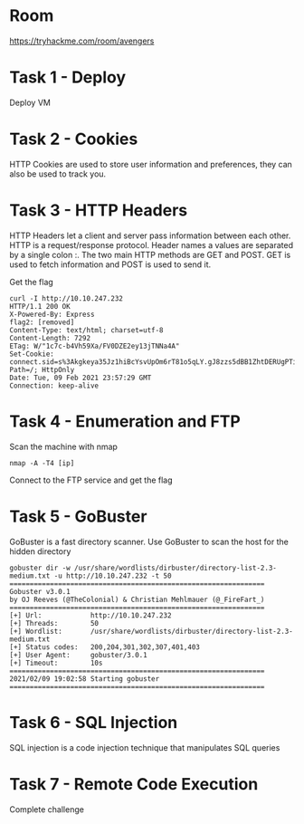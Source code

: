 # Room
https://tryhackme.com/room/avengers

# Task 1 - Deploy
Deploy VM

# Task 2 - Cookies
HTTP Cookies are used to store user information and preferences, they can also be used to track you.

# Task 3 - HTTP Headers
HTTP Headers let a client and server pass information between each other.  HTTP is a request/response protocol.  Header names a values are separated by a single colon :.  The two main HTTP methods are GET and POST.  GET is used to fetch information and POST is used to send it.

Get the flag
```
curl -I http://10.10.247.232
HTTP/1.1 200 OK
X-Powered-By: Express
flag2: [removed]
Content-Type: text/html; charset=utf-8
Content-Length: 7292
ETag: W/"1c7c-b4Vh59Xa/FV0DZE2ey13jTNNa4A"
Set-Cookie: connect.sid=s%3Akgkeya35Jz1hiBcYsvUpOm6rT81o5qLY.gJ8zzs5dBB1ZhtDERUgPTilNXxBPXaiDbZBKakPKOEc; Path=/; HttpOnly
Date: Tue, 09 Feb 2021 23:57:29 GMT
Connection: keep-alive
```

# Task 4 - Enumeration and FTP
Scan the machine with nmap
```
nmap -A -T4 [ip]
```
Connect to the FTP service and get the flag

# Task 5 - GoBuster
GoBuster is a fast directory scanner.  Use GoBuster to scan the host for the hidden directory

```
gobuster dir -w /usr/share/wordlists/dirbuster/directory-list-2.3-medium.txt -u http://10.10.247.232 -t 50
===============================================================
Gobuster v3.0.1
by OJ Reeves (@TheColonial) & Christian Mehlmauer (@_FireFart_)
===============================================================
[+] Url:            http://10.10.247.232
[+] Threads:        50
[+] Wordlist:       /usr/share/wordlists/dirbuster/directory-list-2.3-medium.txt
[+] Status codes:   200,204,301,302,307,401,403
[+] User Agent:     gobuster/3.0.1
[+] Timeout:        10s
===============================================================
2021/02/09 19:02:58 Starting gobuster
===============================================================
```

# Task 6 - SQL Injection
SQL injection is a code injection technique that manipulates SQL queries

# Task 7 - Remote Code Execution
Complete challenge